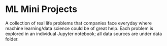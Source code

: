 # ML Mini Projects


A collection of real life problems that companies face everyday where machine learning/data science could be of great help. 
Each problem is explored in an individual Jupyter notebook; all data sources are under data folder. 

